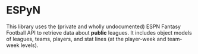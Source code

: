 # ESPyN

This library uses the (private and wholly undocumented) ESPN Fantasy Football API to retrieve data about __public__ leagues. It includes object models of leagues, teams, players, and stat lines (at the player-week and team-week levels).
